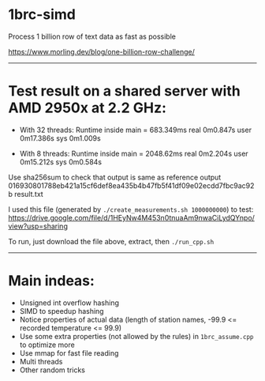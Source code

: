# 1brc-simd
Process 1 billion row of text data as fast as possible

https://www.morling.dev/blog/one-billion-row-challenge/

-----------
# Test result on a shared server with AMD 2950x at 2.2 GHz:
- With 32 threads:
Runtime inside main = 683.349ms
real	0m0.847s
user	0m17.386s
sys	0m1.009s

- With 8 threads:
Runtime inside main = 2048.62ms
real	0m2.204s
user	0m15.212s
sys	0m0.584s

Use sha256sum to check that output is same as reference output
016930801788eb421a15cf6def8ea435b4b47fb5f41df09e02ecdd7fbc9ac92b  result.txt

I used this file (generated by `./create_measurements.sh 1000000000`) to test:
https://drive.google.com/file/d/1HEyNw4M453n0tnuaAm9nwaCiLydQYnpo/view?usp=sharing

To run, just download the file above, extract, then `./run_cpp.sh`

--------------
# Main indeas:
+ Unsigned int overflow hashing
+ SIMD to speedup hashing
+ Notice properties of actual data (length of station names, -99.9 <= recorded temperature <= 99.9)
+ Use some extra properties (not allowed by the rules) in `1brc_assume.cpp` to optimize more
+ Use mmap for fast file reading
+ Multi threads
+ Other random tricks

